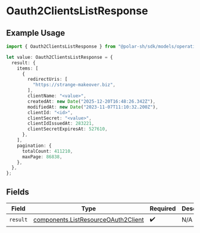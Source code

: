 # Oauth2ClientsListResponse

## Example Usage

```typescript
import { Oauth2ClientsListResponse } from "@polar-sh/sdk/models/operations/oauth2clientslist.js";

let value: Oauth2ClientsListResponse = {
  result: {
    items: [
      {
        redirectUris: [
          "https://strange-makeover.biz",
        ],
        clientName: "<value>",
        createdAt: new Date("2025-12-20T16:48:26.342Z"),
        modifiedAt: new Date("2023-11-07T11:10:32.200Z"),
        clientId: "<id>",
        clientSecret: "<value>",
        clientIdIssuedAt: 283221,
        clientSecretExpiresAt: 527610,
      },
    ],
    pagination: {
      totalCount: 411210,
      maxPage: 86838,
    },
  },
};
```

## Fields

| Field                                                                                      | Type                                                                                       | Required                                                                                   | Description                                                                                |
| ------------------------------------------------------------------------------------------ | ------------------------------------------------------------------------------------------ | ------------------------------------------------------------------------------------------ | ------------------------------------------------------------------------------------------ |
| `result`                                                                                   | [components.ListResourceOAuth2Client](../../models/components/listresourceoauth2client.md) | :heavy_check_mark:                                                                         | N/A                                                                                        |